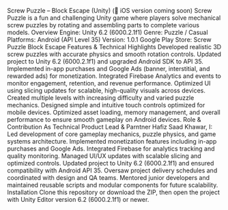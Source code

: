 Screw Puzzle – Block Escape (Unity)
(🚀 iOS version coming soon)
Screw Puzzle is a fun and challenging Unity game where players solve mechanical screw puzzles by rotating and assembling parts to complete various models.
Overview
Engine: Unity 6.2 (6000.2.1f1)
Genre: Puzzle / Casual
Platforms: Android (API Level 35)
Version: 1.0.1
Google Play Store: Screw Puzzle Block Escape
Features & Technical Highlights
Developed realistic 3D screw puzzles with accurate physics and smooth rotation controls.
Updated project to Unity 6.2 (6000.2.1f1) and upgraded Android SDK to API 35.
Implemented in-app purchases and Google Ads (banner, interstitial, and rewarded ads) for monetization.
Integrated Firebase Analytics and events to monitor engagement, retention, and revenue performance.
Optimized UI using slicing updates for scalable, high-quality visuals across devices.
Created multiple levels with increasing difficulty and varied puzzle mechanics.
Designed simple and intuitive touch controls optimized for mobile devices.
Optimized asset loading, memory management, and overall performance to ensure smooth gameplay on Android devices.
Role & Contribution
As Technical Product Lead & Parntner Hafiz Saad Khawar,
I:
Led development of core gameplay mechanics, puzzle physics, and game systems architecture.
Implemented monetization features including in-app purchases and Google Ads.
Integrated Firebase for analytics tracking and quality monitoring.
Managed UI/UX updates with scalable slicing and optimized controls.
Updated project to Unity 6.2 (6000.2.1f1) and ensured compatibility with Android API 35.
Oversaw project delivery schedules and coordinated with design and QA teams.
Mentored junior developers and maintained reusable scripts and modular components for future scalability.
Installation
Clone this repository or download the ZIP, then open the project with Unity Editor version 6.2 (6000.2.1f1) or newer.
